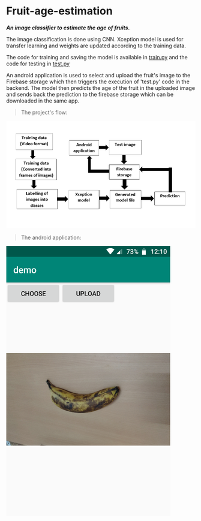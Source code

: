 # Fruit-age-estimation
_**An image classifier to estimate the age of fruits.**_

The image classification is done using CNN. Xception model is used for transfer learning and weights are updated according to the training data.

The code for training and saving the model is available in [train.py](train.py) and the code for testing in [test.py](test.py)

An android application is used to select and upload the fruit's image to the Firebase storage which then triggers the execution of 'test.py' code in the backend. The model then predicts the age of the fruit in the uploaded image and sends back the prediction to the firebase storage which can be downloaded in the same app.

>The project's flow:

![Flow](flow.png)

>The android application:

![Android application](app.png)
